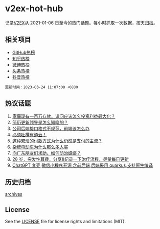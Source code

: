 # v2ex-hot-hub

 记录[V2EX](https://www.v2ex.com/)从 2021-01-06 日至今的热门话题。每小时抓取一次数据，按天[归档](archives)。
 
 ## 相关项目

- [GitHub热榜](https://github.com/snaildev/github-hot-hub)
- [知乎热榜](https://github.com/snaildev/zhihu-hot-hub)
- [微博热榜](https://github.com/snaildev/weibo-hot-hub)
- [头条热榜](https://github.com/snaildev/toutiao-hot-hub)
- [抖音热榜](https://github.com/snaildev/douyin-hot-hub)


 `更新时间：2023-03-24 11:07:08 +0800`

## 热议话题

1. [家庭现有一百万存款，请问应该怎么投资利益最大化？](https://www.v2ex.com/t/926512)
1. [简历更新领导是怎么知晓的？](https://www.v2ex.com/t/926566)
1. [公司后端接口格式不规范，前端该怎么办](https://www.v2ex.com/t/926469)
1. [必须吐槽有道云！](https://www.v2ex.com/t/926518)
1. [这种繁琐的付款方式为什么仍然是支付的主流？](https://www.v2ex.com/t/926718)
1. [杂牌电动车为什么那么多人买](https://www.v2ex.com/t/926571)
1. [向广东朋友们求助，如何防治蟑螂？](https://www.v2ex.com/t/926686)
1. [28 岁，突发性耳聋，分享&记录一下治疗流程，尽量每日更新](https://www.v2ex.com/t/926650)
1. [ChatGPT 套壳,微信小程序开源 含前后端,后端采用 quarkus,支持原生编译](https://www.v2ex.com/t/926542)

## 历史归档

[archives](archives)

## License

See the [LICENSE](LICENSE) file for license rights and limitations (MIT).

